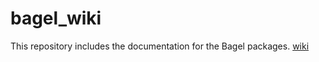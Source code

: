 # bagel_wiki
This repository includes the documentation for the Bagel packages.
[wiki](https://github.com/dfki-ric/bagel_wiki/wiki)
